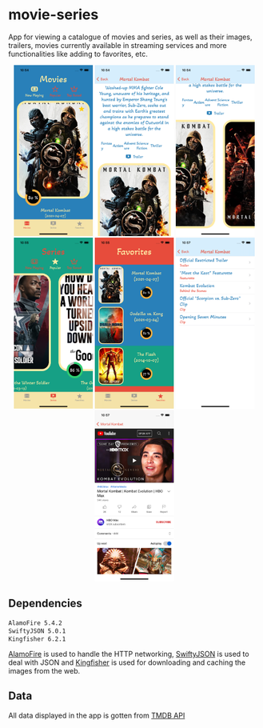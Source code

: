 # movie-series
App for viewing a catalogue of movies and series, as well as their images, trailers, movies currently available in streaming services and more functionalities like adding to favorites, etc.

<p align="center">
  <img src="https://github.com/enriquedlh97/movie-series/blob/main/screenshots/Simulator%20Screen%20Shot%20-%20iPhone%2012%20-%202021-04-27%20at%2010.54.18.png" width="158">
  <img src="https://github.com/enriquedlh97/movie-series/blob/main/screenshots/Simulator%20Screen%20Shot%20-%20iPhone%2012%20-%202021-04-27%20at%2010.54.38.png" width="158">
  <img src="https://github.com/enriquedlh97/movie-series/blob/main/screenshots/Simulator%20Screen%20Shot%20-%20iPhone%2012%20-%202021-04-27%20at%2010.54.55.png" width="158">
  <img src="https://github.com/enriquedlh97/movie-series/blob/main/screenshots/Simulator%20Screen%20Shot%20-%20iPhone%2012%20-%202021-04-27%20at%2010.55.27.png" width="158">
  <img src="https://github.com/enriquedlh97/movie-series/blob/main/screenshots/Simulator%20Screen%20Shot%20-%20iPhone%2012%20-%202021-04-27%20at%2010.55.46.png" width="158">
  <img src="https://github.com/enriquedlh97/movie-series/blob/main/screenshots/Simulator%20Screen%20Shot%20-%20iPhone%2012%20-%202021-04-27%20at%2010.57.13.png" width="158">
  <img src="https://github.com/enriquedlh97/movie-series/blob/main/screenshots/Simulator%20Screen%20Shot%20-%20iPhone%2012%20-%202021-04-27%20at%2010.57.46.png" width="158">


## Dependencies

```
AlamoFire 5.4.2
SwiftyJSON 5.0.1
Kingfisher 6.2.1
```

[AlamoFire](https://github.com/Alamofire/Alamofire.git) is used to handle the HTTP networking, [SwiftyJSON](https://github.com/SwiftyJSON/SwiftyJSON.git) is used to deal with JSON and [Kingfisher](https://github.com/onevcat/Kingfisher.git) is used for downloading and caching the images from the web.

## Data
All data displayed in the app is gotten from [TMDB API](https://developers.themoviedb.org/3/getting-started/introduction)
